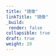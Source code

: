 ```yaml
---
title: "镜像"
linkTitle: "镜像"
_build:
 render: false 
collapsible: true
draft: true
weight: 20
---
```

